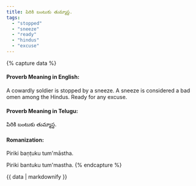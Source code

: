 ```yaml
---
title: పిరికి బంటుకు తుమ్మాస్థ.
tags:
  - "stopped"
  - "sneeze"
  - "ready"
  - "hindus"
  - "excuse"
---
```


{% capture data %}
#### Proverb Meaning in English:
A cowardly soldier is stopped by a sneeze.
A sneeze is considered a bad omen among the Hindus.
Ready for any excuse.

#### Proverb Meaning in Telugu:
పిరికి బంటుకు తుమ్మాస్థ.

#### Romanization:
Piriki baṇṭuku tum'māstha.

Piriki bantuku tum'mastha.
{% endcapture %}

{{ data | markdownify }}

